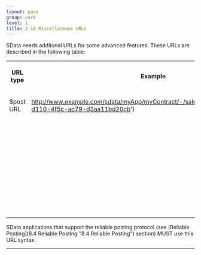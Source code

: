 ```yaml
---
layout: page
group: core
level: 1
title: 2.10 Miscellaneous URLs
---
```


SData needs additonal URLs for some advanced features. These URLs are
described in the following table:

<table class="content" print-width="100%" width="100%">
<tbody>

<tr>

<th>

URL type

</th>
<th>

Example

</th>
<th>

Description

</th>

</tr>

<tr>

<td valign="top">

$post URL

</td>
<td valign="top">

http://www.example.com/sdata/myApp/myContract/-/salesOrders/$post('abc42b0d-d110-4f5c-ac79-d3aa11bd20cb')

</td>
<td valign="top">

Temporary tracking URL for reliable posting. See
[Reliable Posting](8.4 Reliable Posting "8.4 Reliable Posting") section.

</td>

</tr>

</tbody>
</table>

SData applications that support the reliable posting protocol
(see [Reliable Posting](8.4 Reliable Posting "8.4 Reliable Posting") section) MUST use this URL
syntax.

* * *